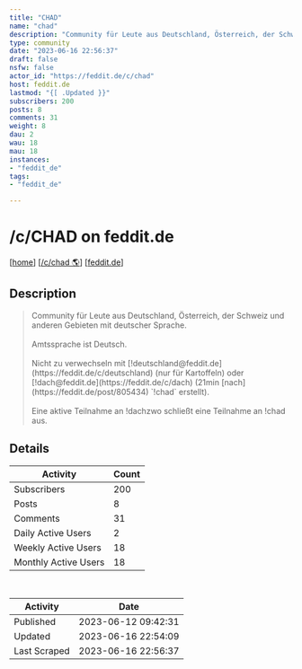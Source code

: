 ```yaml
---
title: "CHAD" 
name: "chad"
description: "Community für Leute aus Deutschland, Österreich, der Schweiz und anderen Gebieten mit deutscher Sprache.Amtssprache ist Deutsch.Nicht zu verwechseln mit [!deutschland@feddit.de](https://feddit.de/c/deutschland) (nur für Kartoffeln) oder [!dach@feddit.de](https://feddit.de/c/dach) (21min [nach](https://feddit.de/post/805434) `!chad` erstellt).Eine aktive Teilnahme an !dachzwo schließt eine Teilnahme an !chad aus."
type: community
date: "2023-06-16 22:56:37"
draft: false
nsfw: false
actor_id: "https://feddit.de/c/chad"
host: feddit.de
lastmod: "{[ .Updated }}"
subscribers: 200
posts: 8
comments: 31
weight: 8
dau: 2
wau: 18
mau: 18
instances:
- "feddit_de"
tags: 
- "feddit_de"

---
```


# /c/CHAD on feddit.de

[[home](/)]
[[/c/chad 🌎](https://feddit.de/c/chad)]
[[feddit.de](/instances/feddit_de)]


## Description 

<blockquote class="description">
Community für Leute aus Deutschland, Österreich, der Schweiz und anderen Gebieten mit deutscher Sprache.<br><br>Amtssprache ist Deutsch.<br><br>Nicht zu verwechseln mit [!deutschland@feddit.de](https://feddit.de/c/deutschland) (nur für Kartoffeln) oder [!dach@feddit.de](https://feddit.de/c/dach) (21min [nach](https://feddit.de/post/805434) `!chad` erstellt).<br><br>Eine aktive Teilnahme an !dachzwo schließt eine Teilnahme an !chad aus.
</blockquote>


## Details

| Activity | Count  |
|----------------------|---|
| Subscribers          | 200 |
| Posts                | 8  |
| Comments             | 31  |
| Daily Active Users   | 2  |
| Weekly Active Users  | 18  |
| Monthly Active Users | 18  |

<br>

| Activity | Date |
|----------------------|---|
| Published            | 2023-06-12 09:42:31 |
| Updated              | 2023-06-16 22:54:09 |
| Last Scraped         | 2023-06-16 22:56:37 |
